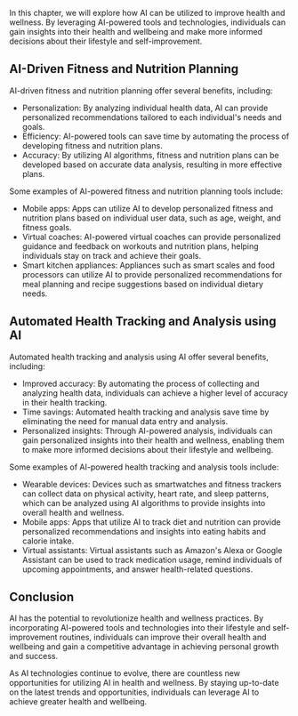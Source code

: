 
In this chapter, we will explore how AI can be utilized to improve health and wellness. By leveraging AI-powered tools and technologies, individuals can gain insights into their health and wellbeing and make more informed decisions about their lifestyle and self-improvement.

AI-Driven Fitness and Nutrition Planning
----------------------------------------

AI-driven fitness and nutrition planning offer several benefits, including:

* Personalization: By analyzing individual health data, AI can provide personalized recommendations tailored to each individual's needs and goals.
* Efficiency: AI-powered tools can save time by automating the process of developing fitness and nutrition plans.
* Accuracy: By utilizing AI algorithms, fitness and nutrition plans can be developed based on accurate data analysis, resulting in more effective plans.

Some examples of AI-powered fitness and nutrition planning tools include:

* Mobile apps: Apps can utilize AI to develop personalized fitness and nutrition plans based on individual user data, such as age, weight, and fitness goals.
* Virtual coaches: AI-powered virtual coaches can provide personalized guidance and feedback on workouts and nutrition plans, helping individuals stay on track and achieve their goals.
* Smart kitchen appliances: Appliances such as smart scales and food processors can utilize AI to provide personalized recommendations for meal planning and recipe suggestions based on individual dietary needs.

Automated Health Tracking and Analysis using AI
-----------------------------------------------

Automated health tracking and analysis using AI offer several benefits, including:

* Improved accuracy: By automating the process of collecting and analyzing health data, individuals can achieve a higher level of accuracy in their health tracking.
* Time savings: Automated health tracking and analysis save time by eliminating the need for manual data entry and analysis.
* Personalized insights: Through AI-powered analysis, individuals can gain personalized insights into their health and wellness, enabling them to make more informed decisions about their lifestyle and wellbeing.

Some examples of AI-powered health tracking and analysis tools include:

* Wearable devices: Devices such as smartwatches and fitness trackers can collect data on physical activity, heart rate, and sleep patterns, which can be analyzed using AI algorithms to provide insights into overall health and wellness.
* Mobile apps: Apps that utilize AI to track diet and nutrition can provide personalized recommendations and insights into eating habits and calorie intake.
* Virtual assistants: Virtual assistants such as Amazon's Alexa or Google Assistant can be used to track medication usage, remind individuals of upcoming appointments, and answer health-related questions.

Conclusion
----------

AI has the potential to revolutionize health and wellness practices. By incorporating AI-powered tools and technologies into their lifestyle and self-improvement routines, individuals can improve their overall health and wellbeing and gain a competitive advantage in achieving personal growth and success.

As AI technologies continue to evolve, there are countless new opportunities for utilizing AI in health and wellness. By staying up-to-date on the latest trends and opportunities, individuals can leverage AI to achieve greater health and wellbeing.

